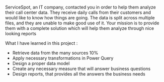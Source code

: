 ServiceSpot, an IT company, contacted you in order to help them analyze their call
center data.
They receive daily calls from their customers and would like to know how things
are going.
The data is split across multiple files, and they are unable to make good use of it.
Your mission is to provide them with a complete solution which will help them
analyze through nice looking reports


What I have learned in this project :

* Retrieve data from the many sources 10%
* Apply necessary transformations in Power Query 
* Design a proper data model 
* Create any necessary measure that will answer business questions
* Design reports, that provides all the answers the business needs

